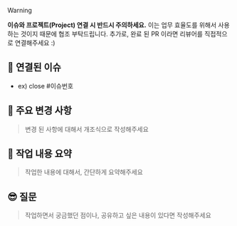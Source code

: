 > [!WARNING]
> **이슈와 프로젝트(Project) 연결 시 반드시 주의하세요.**
> 이는 업무 효율도를 위해서 사용하는 것이지 때문에 협조 부탁드립니다. 추가로, 완료 된 PR 이라면 리뷰어를 직접적으로 연결해주세요 :)

## 📌 연결된 이슈
- ex) close #이슈번호

## 📖 주요 변경 사항
> 변경 된 사항에 대해서 개조식으로 작성해주세요

## 🔖 작업 내용 요약
> 작업한 내용에 대해서, 간단하게 요약해주세요

## 😎 질문
> 작업하면서 궁금했던 점이나, 공유하고 싶은 내용이 있다면 작성해주세요